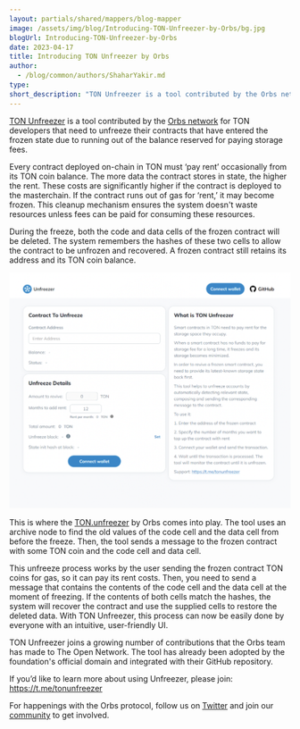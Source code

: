 ```yaml
---
layout: partials/shared/mappers/blog-mapper
image: /assets/img/blog/Introducing-TON-Unfreezer-by-Orbs/bg.jpg
blogUrl: Introducing-TON-Unfreezer-by-Orbs
date: 2023-04-17
title: Introducing TON Unfreezer by Orbs
author:
  - /blog/common/authors/ShaharYakir.md
type:
short_description: "TON Unfreezer is a tool contributed by the Orbs network for TON developers that need to unfreeze their contracts that have entered the frozen state due to running out of the balance reserved for paying storage fees."
---
```


[TON Unfreezer](https://unfreezer.ton.org/) is a tool contributed by the [Orbs network](https://www.orbs.com/) for TON developers that need to unfreeze their contracts that have entered the frozen state due to running out of the balance reserved for paying storage fees.

Every contract deployed on-chain in TON must ‘pay rent’ occasionally from its TON coin balance. The more data the contract stores in state, the higher the rent. These costs are significantly higher if the contract is deployed to the masterchain. If the contract runs out of gas for ‘rent,’ it may become frozen. This cleanup mechanism ensures the system doesn't waste resources unless fees can be paid for consuming these resources.

During the freeze, both the code and data cells of the frozen contract will be deleted. The system remembers the hashes of these two cells to allow the contract to be unfrozen and recovered. A frozen contract still retains its address and its TON coin balance.


![screenshot](/assets/img/blog/Introducing-TON-Unfreezer-by-Orbs/image1.png)


This is where the [TON.unfreezer](https://unfreezer.ton.org/) by Orbs comes into play. The tool uses an archive node to find the old values of the code cell and the data cell from before the freeze. Then, the tool sends a message to the frozen contract with some TON coin and the code cell and data cell.

This unfreeze process works by the user sending the frozen contract TON coins for gas, so it can pay its rent costs. Then, you need to send a message that contains the contents of the code cell and the data cell at the moment of freezing. If the contents of both cells match the hashes, the system will recover the contract and use the supplied cells to restore the deleted data. With TON Unfreezer, this process can now be easily done by everyone with an intuitive, user-friendly UI.

TON Unfreezer joins a growing number of contributions that the Orbs team has made to The Open Network. The tool has already been adopted by the foundation's official domain and integrated with their GitHub repository. 

If you’d like to learn more about using Unfreezer, please join: https://t.me/tonunfreezer

For happenings with the Orbs protocol, follow us on [Twitter](https://twitter.com/orbs_network) and join our [community](https://t.me/OrbsNetwork) to get involved. 



